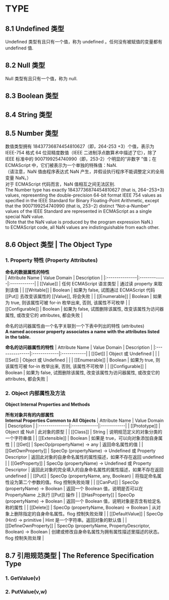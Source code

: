 # **TYPE**

## **8.1 Undefined 类型**

Undefined 类型有且只有一个值，称为 undefined 。任何没有被赋值的变量都有 undefined 值.  

## **8.2 Null 类型**

Null 类型有且只有一个值，称为 null.  

## **8.3 Boolean 类型**

## **8.4 String 类型**  

## **8.5 Number 类型**

数值类型拥有 18437736874454810627（即，264-253 +3）个值，表示为 IEEE-754 格式 64 位双精度数值（IEEE 二进制浮点数算术中描述了它），除了 IEEE 标准中的 9007199254740990（即，253-2）个明显的“非数字 ”值；在 ECMAScript 中，它们被表示为一个单独的特殊值：NaN.  
（请注意，NaN 值由程序表达式 NaN 产生，并假设执行程序不能调整定义的全局变量 NaN。）  
对于 ECMAScript 代码而言，NaN 值相互之间无法区别.  
The Number type has exactly 18437736874454810627 (that is, 264−253+3) values, representing the double-precision 64-bit format IEEE 754 values as specified in the IEEE Standard for Binary Floating-Point Arithmetic, except that the 9007199254740990 (that is, 253−2) distinct “Not-a-Number” values of the IEEE Standard are represented in ECMAScript as a single special NaN value.  
(Note that the NaN value is produced by the program expression NaN.)  
to ECMAScript code, all NaN values are indistinguishable from each other.  

## **8.6 Object 类型 | The Object Type**

### **1. Property 特性 (Property Attributes)**

**命名的数据属性的特性**  
| Attribute Name | Value Domain | Description |
|:---------------|:-------------|:------------|
| [[Value]] | 任何 ECMAScript 语言类型 | 通过读 property 来取到该值 |
| [[Writable]] | Boolean | 如果为 false, 试图通过 ECMAScript 代码 [[Put]] 去改变该属性的 [[Value]], 将会失败 |
| [[Enumerable]] | Boolean | 如果为 true, 则该属性可被 for-in 枚举出来, 否则, 该属性不可枚举 |
| [[Configurable]] | Boolean | 如果为 false, 试图删除该属性, 改变该属性为访问器属性, 或改变它的 attributes, 都会失败 |

命名的访问器属性由一个名字关联到一个下表中列出的特性 (attributes)   
**A named accessor property associates a name with the attributes listed in the table.**

**命名的访问器属性的特性**
| Attribute Name | Value Domain | Description |
|:---------------|:-------------|:------------|
| [[Get]] | Object 或 Undefined |  |
| [[Set]] | Object 或 Undefined |  |
| [[Enumerable]] | Boolean | 如果为 true, 则该属性可被 for-in 枚举出来, 否则, 该属性不可枚举 |
| [[Configurable]] | Boolean | 如果为 false, 试图删除该属性, 改变该属性为访问器属性, 或改变它的 attributes, 都会失败 |

### **2. Object 内部属性及方法**
**Object Internal Properties and Methods**

**所有对象共有的内部属性**  
**Internal Properties Common to All Objects**
| Attribute Name | Value Domain | Description |
|:---------------|:-------------|:------------|
| [[Prototype]] | Object 或 Null | 此对象的原型 |
| [[Class]] | String | 说明规范定义的对象分类的一个字符串值 |
| [[Extensible]] | Boolean | 如果是 true，可以向对象添加自身属性 |
| [[Get]] | SpecOp(propertyName) → any | 返回命名属性的值 |
| [[GetOwnProperty]] | SpecOp (propertyName) → Undefined 或 Property Descriptor | 返回此对象的自身命名属性的属性描述，如果不存在返回 undefined |
| [[GetProperty]] | SpecOp (propertyName) → Undefined 或 Property Descriptor | 返回此对象的完全填入的自身命名属性的属性描述，如果不存在返回 undefined |
| [[Put]] | SpecOp (propertyName, any, Boolean) | 将指定命名属性设为第二个参数的值。flog 控制失败处理 |
| [[CanPut]] | SpecOp (propertyName) → Boolean | 返回一个 Boolean 值，说明是否可以在 PropertyName 上执行 [[Put]] 操作 |
| [[HasProperty]] | SpecOp (propertyName) → Boolean | 返回一个 Boolean 值，说明对象是否含有给定名称的属性 |
| [[Delete]] | SpecOp (propertyName, Boolean) → Boolean | 从对象上删除指定的自身命名属性。flog 控制失败处理 |
| [[DefaultValue]] | SpecOp (Hint) → primitive | Hint 是一个字符串。返回对象的默认值 |
| [[DefineOwnProperty]] | SpecOp (propertyName, PropertyDescriptor, Boolean) → Boolean | 创建或修改自身命名属性为拥有属性描述里描述的状态。flog 控制失败处理 |

## **8.7 引用规范类型 | The Reference Specification Type**

### **1. GetValue(v)**

### **2. PutValue(v,w)**